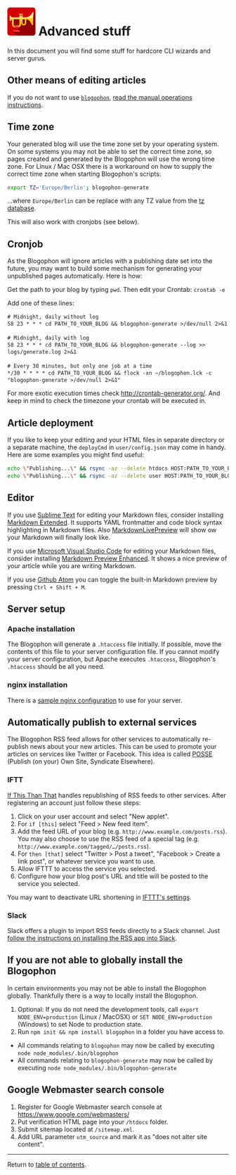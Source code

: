 ![Blogophon -](blogophon.png) Advanced stuff
==============

In this document you will find some stuff for hardcore CLI wizards and server gurus.

Other means of editing articles
-------------------------------

If you do not want to use [`blogophon`](../bin/blogophon), [read the manual operations instructions](manual.md).

Time zone
---------

Your generated blog will use the time zone set by your operating system. On some systems you may not be able to set the correct time zone, so pages created and generated by the Blogophon will use the wrong time zone.  For Linux / Mac OSX there is a workaround on how to supply the correct time zone when starting Blogophon's scripts:

```bash
export TZ='Europe/Berlin'; blogophon-generate
```

…where `Europe/Berlin` can be replace with any TZ value from the [tz database](https://en.wikipedia.org/wiki/List_of_tz_database_time_zones).

This will also work with cronjobs (see below).

Cronjob
-------

As the Blogophon will ignore articles with a publishing date set into the future, you may want to build some mechanism for generating your unpublished pages automatically. Here is how:

Get the path to your blog by typing `pwd`. Then edit your Crontab: `crontab -e`

Add one of these lines:

```
# Midnight, daily without log
58 23 * * * cd PATH_TO_YOUR_BLOG && blogophon-generate >/dev/null 2>&1

# Midnight, daily with log
58 23 * * * cd PATH_TO_YOUR_BLOG && blogophon-generate --log >> logs/generate.log 2>&1

# Every 30 minutes, but only one job at a time
*/30 * * * * cd PATH_TO_YOUR_BLOG && flock -xn ~/blogophon.lck -c "blogophon-generate >/dev/null 2>&1"
```

For more exotic execution times check http://crontab-generator.org/. And keep in mind to check the timezone your crontab will be executed in.

Article deployment
------------------

If you like to keep your editing and your HTML files in separate directory or a separate machine, the `deployCmd` in `user/config.json` may come in handy. Here are some examples you might find useful:

```bash
echo \"Publishing...\" && rsync -az --delete htdocs HOST:PATH_TO_YOUR_BLOG && echo \"Published\" # Sync only published HTML files, keep Blogophon from live server
echo \"Publishing...\" && rsync -az --delete user HOST:PATH_TO_YOUR_BLOG && echo \"Published\"   # Sync only Markdown files, let publishing be done by Cronjob or Daemon
```

Editor
------

If you use [Sublime Text](https://www.sublimetext.com/) for editing your Markdown files, consider installing [Markdown Extended](https://github.com/jonschlinkert/sublime-markdown-extended). It supports YAML frontmatter and code block syntax highlighting in Markdown files. Also [Markdown​Live​Preview](https://packagecontrol.io/packages/MarkdownLivePreview) will show ow your Markdown will finally look like.

If you use [Microsoft Visual Studio Code](https://code.visualstudio.com/) for editing your Markdown files, consider installing [Markdown Preview Enhanced](https://marketplace.visualstudio.com/items?itemName=shd101wyy.markdown-preview-enhanced). It shows a nice preview of your article while you are writing Markdown.

If you use [Github Atom](https://atom.io/) you can toggle the built-in Markdown preview by pressing `Ctrl + Shift + M`.

Server setup
------------

### Apache installation

The Blogophon will generate a `.htaccess` file initially. If possible, move the contents of this file to your server configuration file. If you cannot modify your server configuration, but Apache executes `.htaccess`, Blogophon's `.htaccess` should be all you need.

### nginx installation

There is a [sample nginx configuration](nginx.conf) to use for your server.

Automatically publish to external services
------------------------------------------

The Blogophon RSS feed allows for other services to automatically re-publish news about your new articles. This can be used to promote your articles on services like Twitter or Facebook. This idea is called [POSSE](https://indieweb.org/POSSE) (Publish (on your) Own Site, Syndicate Elsewhere).

### IFTT

[If This Than That](https://ifttt.com) handles republishing of RSS feeds to other services. After registering an account just follow these steps:

1. Click on your user account and select "New applet".
2. For `if [this]` select "Feed > New feed item".
3. Add the feed URL of your blog (e.g. `http://www.example.com/posts.rss`). You may also choose to use the RSS feed of a special tag (e.g. `http://www.example.com/tagged/…/posts.rss`).
4. For `then [that]` select "Twitter > Post a tweet", "Facebook > Create a link post", or whatever service you want to use.
5. Allow IFTTT to access the service you selected.
6. Configure how your blog post's URL and title will be posted to the service you selected.

You may want to deactivate URL shortening in [IFTTT's settings](https://ifttt.com/settings).

### Slack

Slack offers a plugin to import RSS feeds directly to a Slack channel. Just [follow the instructions on installing the RSS app into Slack](https://get.slack.help/hc/en-us/articles/218688467-Add-RSS-feeds-to-Slack).

If you are not able to globally install the Blogophon
-----------------------------------------------------

In certain environments you may not be able to install the Blogophon globally. Thankfully there is a way to locally install the Blogophon.

1. Optional: If you do not need the development tools, call `export NODE_ENV=production` (Linux / MacOSX) or `SET NODE_ENV=production` (Windows) to set Node to production state.
1. Run `npm init && npm install blogophon` in a folder you have access to.

* All commands relating to `blogophon` may now be called by executing `node node_modules/.bin/blogophon`
* All commands relating to `blogophon-generate` may now be called by executing `node node_modules/.bin/blogophon-generate`

Google Webmaster search console
-------------------------------

1. Register for Google Webmaster search console at https://www.google.com/webmasters/
1. Put verification HTML page into your `/htdocs` folder.
1. Submit sitemap located at `/sitemap.xml`.
1. Add URL parameter `utm_source` and mark it as "does not alter site content".

---

Return to [table of contents](README.md).
